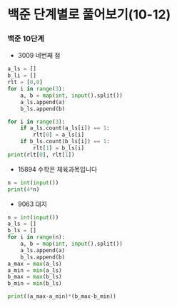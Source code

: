 # 백준 단계별로 풀어보기(10-12)
### 백준 10단계
- 3009 네번째 점
```python
a_ls = []
b_li = []
rlt = [0,0]
for i in range(3):
    a, b = map(int, input().split())
    a_ls.append(a)
    b_ls.append(b)

for i in range(3):
    if a_ls.count(a_ls[i]) == 1:
        rlt[0] = a_ls[i]
    if b_ls.count(b_ls[i]) == 1:
        rlt[1] = b_ls[i]
print(rlt[0], rlt[1])

```
- 15894 수학은 체육과목입니다
```python
n = int(input())
print(4*n)
```
- 9063 대지
```python
n = int(input())
a_ls = []
b_ls = []
for i in range(n):
    a, b = map(int, input().split())
    a_ls.append(a)
    b_ls.append(b)
a_max = max(a_ls)
a_min = min(a_ls)
b_max = max(b_ls)
b_min = min(b_ls)

print((a_max-a_min)*(b_max-b_min))
```